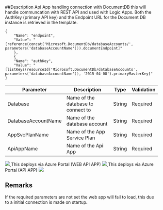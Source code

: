 ##Description
Api App handling connection with DocumentDB this will handle communcation with REST API and used with Logic Apps.
Both the AuthKey (primary API key) and the Endpoint URL for the Document DB instance is retrieved in the template.
``` Git
{
	"Name": "endpoint",
	"Value": "[reference(concat('Microsoft.DocumentDb/databaseAccounts/', parameters('databaseAccountName'))).documentEndpoint]"
	}, 
	{
	"Name": "authKey",
	"Value": "[listKeys(resourceId('Microsoft.DocumentDb/databaseAccounts', parameters('databaseAccountName')), '2015-04-08').primaryMasterKey]"
}
```
| Parameter      	| Description                                               | Type | Validation|
| ----------------------|-----------------------------------------------------------|------|-----------|
|Database	 	|Name of the database to connect to			    |String|Required   |
|DatabaseAccountName	|Name of the database account				    |String|Required   |
|AppSvcPlanName	 	|Name of the App Service Plan				    |String|Required   |
|ApiAppName	 	|Name of the Api App					    |String|Required   |

<a href="https://portal.azure.com/#create/Microsoft.Template/uri/https%3A%2F%2Fraw.githubusercontent.com%2FLogicAppComponents%2FDocumentDbApiApp%2Fmaster%2Fazuredeploy.json" target="_blank">
    <img src="http://azuredeploy.net/deploybutton.png"/>
</a>    This deploys via Azure Portal (WEB API APP)

<a href="https://portal.azure.com/#create/Microsoft.Template/uri/https%3A%2F%2Fraw.githubusercontent.com%2FLogicAppComponents%2FDocumentDbApiApp%2Fmaster%2FazuredeployApiApp.json" target="_blank">
    <img src="http://azuredeploy.net/deploybutton.png"/>
</a>    This deploys via Azure Portal (API APP)

<!--|endpoint	 |Endpoint URL for the Document DB instance		     |String|Required   |
|authKey	 |Primary or secondary API key to the Document DB instance   |String|Required   |-->
<!--[![Deploy to Azure](http://azuredeploy.net/deploybutton.png)](https://azuredeploy.net/?repository=https://github.com/LogicAppComponents/DocumentDbApiApp/blob/master/azuredeploy.json)
This deploys via Azuredeploy.net GUI -->

<a href="http://armviz.io/#/?load=https://raw.githubusercontent.com/LogicAppComponents/DocumentDbApiApp/master/azuredeploy.json" target="_blank">
    <img src="http://armviz.io/visualizebutton.png"/>
</a>

## Remarks ##
If the required parameters are not set the web app will fail to load, this due to a initial connection is made on startup.
